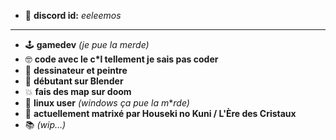 - 💬 **discord id:** *eeleemos*
__________________________________

- 🕹 **gamedev** *(je pue la merde)*
- 🤓 **code avec le c*l tellement je sais pas coder**
- 🎨 **dessinateur et peintre**
- 🔰 **débutant sur Blender**
- 💥 **fais des map sur doom**
- 🐧 **linux user** *(windows ça pue la m***rde)*
- 💎 **actuellement matrixé par Houseki no Kuni / L'Ère des Cristaux**
- 📚 *(wip...)*
